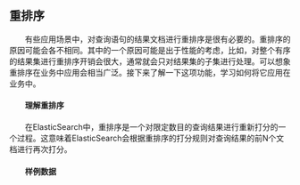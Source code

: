 ## 重排序

<div style="text-indent:2em;">
<p>有些应用场景中，对查询语句的结果文档进行重排序是很有必要的。重排序的原因可能会各不相同。其中的一个原因可能是出于性能的考虑，比如，对整个有序的结果集进行重排序开销会很大，通常就会只对结果集的子集进行处理。可以想象重排序在业务中应用会相当广泛。接下来了解一下这项功能，学习如何将它应用在业务中。 </p>
<h4>理解重排序</h4>
<p>在ElasticSearch中，重排序是一个对限定数目的查询结果进行重新打分的一个过程。这意味着ElasticSearch会根据重排序的打分规则对查询结果的前N个文档进行再次打分。</p>
<h4>样例数据</h4>
<p> </p>
</div>
